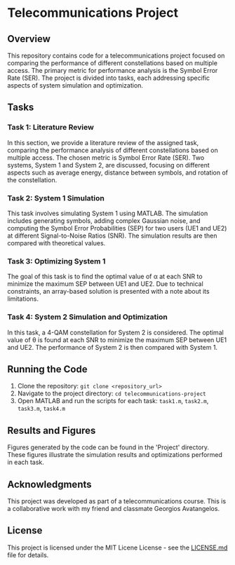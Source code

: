 # Telecommunications Project

## Overview

This repository contains code for a telecommunications project focused on comparing the performance of different constellations based on multiple access. The primary metric for performance analysis is the Symbol Error Rate (SER). The project is divided into tasks, each addressing specific aspects of system simulation and optimization.

## Tasks

### Task 1: Literature Review

In this section, we provide a literature review of the assigned task, comparing the performance analysis of different constellations based on multiple access. The chosen metric is Symbol Error Rate (SER). Two systems, System 1 and System 2, are discussed, focusing on different aspects such as average energy, distance between symbols, and rotation of the constellation.

### Task 2: System 1 Simulation

This task involves simulating System 1 using MATLAB. The simulation includes generating symbols, adding complex Gaussian noise, and computing the Symbol Error Probabilities (SEP) for two users (UE1 and UE2) at different Signal-to-Noise Ratios (SNR). The simulation results are then compared with theoretical values.

### Task 3: Optimizing System 1

The goal of this task is to find the optimal value of α at each SNR to minimize the maximum SEP between UE1 and UE2. Due to technical constraints, an array-based solution is presented with a note about its limitations.

### Task 4: System 2 Simulation and Optimization

In this task, a 4-QAM constellation for System 2 is considered. The optimal value of θ is found at each SNR to minimize the maximum SEP between UE1 and UE2. The performance of System 2 is then compared with System 1.

## Running the Code

1. Clone the repository: `git clone <repository_url>`
2. Navigate to the project directory: `cd telecommunications-project`
3. Open MATLAB and run the scripts for each task: `task1.m`, `task2.m`, `task3.m`, `task4.m`

## Results and Figures

Figures generated by the code can be found in the 'Project' directory. These figures illustrate the simulation results and optimizations performed in each task.

## Acknowledgments

This project was developed as part of a telecommunications course. This is a collaborative work with my friend and classmate Georgios Avatangelos.

## License

This project is licensed under the MIT Licene License - see the [LICENSE.md](LICENSE.md) file for details.

